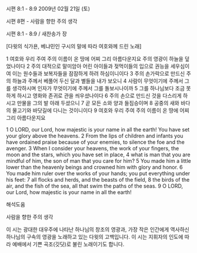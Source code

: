 시편 8:1 - 8:9 
2009년 02월 21일 (토)

시편 8편 - 사람을 향한 주의 생각



시편 8:1 - 8:9 / 새찬송가  장

[다윗의 식가욘, 베냐민인 구시의 말에 따라 여호와께 드린 노래]

1  여호와 우리 주여 주의 이름이 온 땅에 어찌 그리 아름다운지요 
 주의 영광이 하늘을 덮었나이다
2  주의 대적으로 말미암아 
 어린 아이들과 젖먹이들의 입으로 권능을 세우심이여 
 이는 원수들과 보복자들을 잠잠하게 하려 하심이니이다
3  주의 손가락으로 만드신 주의 하늘과 
 주께서 베풀어 두신 달과 별들을 내가 보오니
4  사람이 무엇이기에 주께서 그를 생각하시며
 인자가 무엇이기에 주께서 그를 돌보시나이까 
5  그를 하나님보다 조금 못하게 하시고 
 영화와 존귀로 관을 씌우셨나이다
6  주의 손으로 만드신 것을 다스리게 하시고 
 만물을 그의 발 아래 두셨으니
7  곧 모든 소와 양과 들짐승이며
8  공중의 새와 바다의 물고기와 바닷길에 다니는 것이니이다
9  여호와 우리 주여 주의 이름이 온 땅에 어찌 그리 아름다운지요 

1 O LORD, our Lord, how majestic is your name in all the earth! You have set your glory above the heavens. 
2 From the lips of children and infants you have ordained praise because of your enemies, to silence the foe and the avenger. 
3 When I consider your heavens, the work of your fingers, the moon and the stars, which you have set in place, 
4 what is man that you are mindful of him, the son of man that you care for him? 
5 You made him a little lower than the heavenly beings and crowned him with glory and honor. 
6 You made him ruler over the works of your hands; you put everything under his feet: 
7 all flocks and herds, and the beasts of the field, 
8 the birds of the air, and the fish of the sea, all that swim the paths of the seas. 
9 O LORD, our Lord, how majestic is your name in all the earth!

해석도움





사람을 향한 주의 생각

이 시는 광대한 대우주에 나타난 하나님의 창조의 영광과, 가장 작은 인간에게 역사하신 하나님의 구속의 영광을 노래하고 있는 다윗의 고백입니다. 이 시는 지휘자의 인도에 따라 예배에서 기쁜 곡조(깃딧)로 불린 노래이기도 합니다.